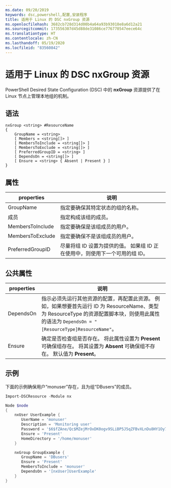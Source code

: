 ```yaml
---
ms.date: 09/20/2019
keywords: dsc,powershell,配置,安装程序
title: 适用于 Linux 的 DSC nxGroup 资源
ms.openlocfilehash: 3682cb728d314d00b4a64a93b93018e8a6d12a21
ms.sourcegitcommit: 173556307d45d88de31086ce776770547eece64c
ms.translationtype: HT
ms.contentlocale: zh-CN
ms.lasthandoff: 05/19/2020
ms.locfileid: "83560842"
---
```

# <a name="dsc-for-linux-nxgroup-resource"></a>适用于 Linux 的 DSC nxGroup 资源

PowerShell Desired State Configuration (DSC) 中的 **nxGroup** 资源提供了在 Linux 节点上管理本地组的机制。

## <a name="syntax"></a>语法

```Syntax
nxGroup <string> #ResourceName
{
    GroupName = <string>
    [ Members = <string[]> ]
    [ MembersToInclude = <string[]> ]
    [ MembersToExclude = <string[]> ]
    [ PreferredGroupID = <string> ]
    [ DependsOn = <string[]> ]
    [ Ensure = <string> { Absent | Present } ]
}
```

## <a name="properties"></a>属性

|properties |说明 |
|---|---|
|GroupName |指定要确保其特定状态的组的名称。 |
|成员 |指定构成该组的成员。 |
|MembersToInclude |指定要确保是该组成员的用户。 |
|MembersToExclude |指定要确保不是该组成员的用户。 |
|PreferredGroupID |尽量将组 ID 设置为提供的值。 如果组 ID 正在使用中，则使用下一个可用的组 ID。 |

## <a name="common-properties"></a>公共属性

|properties |说明 |
|---|---|
|DependsOn |指示必须先运行其他资源的配置，再配置此资源。 例如，如果想要首先运行 ID 为 ResourceName、类型为 ResourceType 的资源配置脚本块，则使用此属性的语法为 `DependsOn = "[ResourceType]ResourceName"`。 |
|Ensure |确定是否检查组是否存在。 将此属性设置为 **Present** 可确保组存在。 将其设置为 **Absent** 可确保组不存在。 默认值为 **Present**。 |

## <a name="example"></a>示例

下面的示例确保用户“monuser”存在，且为组“DBusers”的成员。

```powershell
Import-DSCResource -Module nx

Node $node
{
    nxUser UserExample {
       UserName = 'monuser'
       Description = 'Monitoring user'
       Password = '$6$fZAne/Qc$MZejMrOxDK0ogv9SLiBP5J5qZFBvXLnDu8HY1Oy7ycX.Y3C7mGPUfeQy3A82ev3zIabhDQnj2ayeuGn02CqE/0'
       Ensure = 'Present'
       HomeDirectory = '/home/monuser'
    }

    nxGroup GroupExample {
       GroupName = 'DBusers'
       Ensure = 'Present'
       MembersToInclude = 'monuser'
       DependsOn = '[nxUser]UserExample'
    }
}
```
